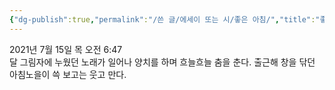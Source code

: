 ```yaml
---
{"dg-publish":true,"permalink":"/쓴 글/에세이 또는 시/좋은 아침/","title":"좋은 아침","tags":["아침"],"noteIcon":""}
---
```


2021년 7월 15일 목 오전 6:47
<br/>
달 그림자에 누웠던 노래가 일어나 양치를 하며 흐늘흐늘 춤을 춘다. 출근해 창을 닦던 아침노을이 쓱 보고는 웃고 만다.<br/>
